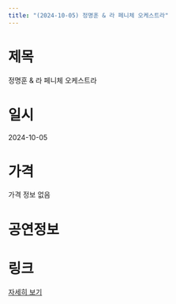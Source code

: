 ```yaml
---
title: "(2024-10-05) 정명훈 & 라 페니체 오케스트라"
---
```


# 제목
정명훈 & 라 페니체 오케스트라

# 일시
2024-10-05

# 가격
가격 정보 없음

# 공연정보


# 링크
[자세히 보기](https://www.sac.or.kr/site/main/show/show_view?SN=60757, "https://www.sac.or.kr/site/main/show/show_view?SN=60757")
